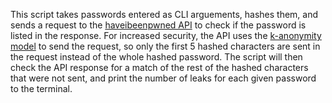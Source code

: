 This script takes passwords entered as CLI arguements, hashes them, and sends a request to the [haveibeenpwned API](https://haveibeenpwned.com/API/v2#SearchingPwnedPasswordsByRange) to check if the password is listed in the response. For increased security, the API uses the [k-anonymity model](https://en.wikipedia.org/wiki/K-anonymity) to send the request, so only the first 5 hashed characters are sent in the request instead of the whole hashed password. The script will then check the API response for a match of the rest of the hashed characters that were not sent, and print the number of leaks for each given password to the terminal.